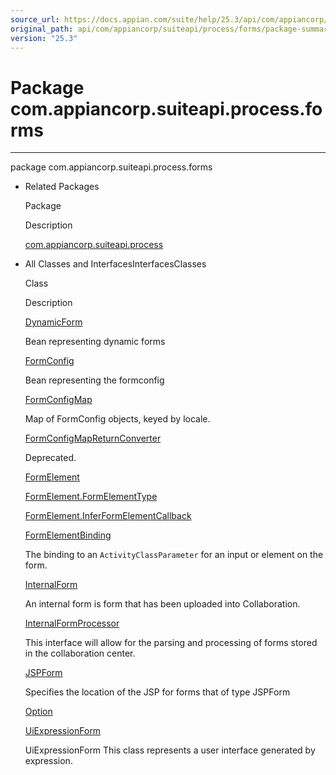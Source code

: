 ```yaml
---
source_url: https://docs.appian.com/suite/help/25.3/api/com/appiancorp/suiteapi/process/forms/package-summary.html
original_path: api/com/appiancorp/suiteapi/process/forms/package-summary.html
version: "25.3"
---
```


# Package com.appiancorp.suiteapi.process.forms

* * *

package com.appiancorp.suiteapi.process.forms

-   Related Packages

    Package

    Description

    [com.appiancorp.suiteapi.process](../package-summary.html)

-   All Classes and InterfacesInterfacesClasses

    Class

    Description

    [DynamicForm](DynamicForm.html "class in com.appiancorp.suiteapi.process.forms")

    Bean representing dynamic forms

    [FormConfig](FormConfig.html "class in com.appiancorp.suiteapi.process.forms")

    Bean representing the formconfig

    [FormConfigMap](FormConfigMap.html "class in com.appiancorp.suiteapi.process.forms")

    Map of FormConfig objects, keyed by locale.

    [FormConfigMapReturnConverter](FormConfigMapReturnConverter.html "class in com.appiancorp.suiteapi.process.forms")

    Deprecated. 

    [FormElement](FormElement.html "class in com.appiancorp.suiteapi.process.forms")

    [FormElement.FormElementType](FormElement.FormElementType.html "class in com.appiancorp.suiteapi.process.forms")

    [FormElement.InferFormElementCallback](FormElement.InferFormElementCallback.html "interface in com.appiancorp.suiteapi.process.forms")

    [FormElementBinding](FormElementBinding.html "class in com.appiancorp.suiteapi.process.forms")

    The binding to an `ActivityClassParameter` for an input or element on the form.

    [InternalForm](InternalForm.html "class in com.appiancorp.suiteapi.process.forms")

    An internal form is form that has been uploaded into Collaboration.

    [InternalFormProcessor](InternalFormProcessor.html "interface in com.appiancorp.suiteapi.process.forms")

    This interface will allow for the parsing and processing of forms stored in the collaboration center.

    [JSPForm](JSPForm.html "class in com.appiancorp.suiteapi.process.forms")

    Specifies the location of the JSP for forms that of type JSPForm

    [Option](Option.html "class in com.appiancorp.suiteapi.process.forms")

    [UiExpressionForm](UiExpressionForm.html "class in com.appiancorp.suiteapi.process.forms")

    UiExpressionForm This class represents a user interface generated by expression.